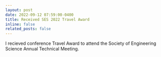 ```yaml
---
layout: post
date: 2022-09-12 07:59:00-0400
title: Received SES 2022 Travel Award
inline: false
related_posts: false
---
```


I recieved conference Travel Award to attend the Society of Engineering Science Annual Technical Meeting.